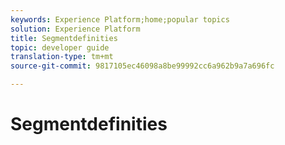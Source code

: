 ```yaml
---
keywords: Experience Platform;home;popular topics
solution: Experience Platform
title: Segmentdefinities
topic: developer guide
translation-type: tm+mt
source-git-commit: 9817105ec46098a8be99992cc6a962b9a7a696fc

---
```



# Segmentdefinities
